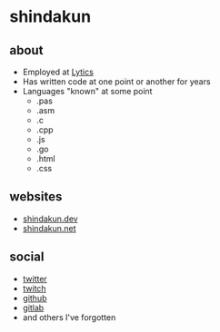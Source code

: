 # shindakun

## about

- Employed at [Lytics](https://lytics.com)
- Has written code at one point or another for years
- Languages "known" at some point
  - .pas
  - .asm
  - .c
  - .cpp
  - .js
  - .go
  - .html
  - .css

## websites

- <a rel="me" href="https://shindakun.dev">shindakun.dev</a>
- [shindakun.net](https://shindakun.net)

## social

- [twitter](https://twitter.com/shindakun)
- [twitch](https://twitch.tv.shindakun)
- [github](https://github.com/shindakun)
- [gitlab](https://gitlab.com/shindakun)
- and others I've forgotten
